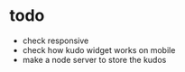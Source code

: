 # todo

* check responsive
* check how kudo widget works on mobile
* make a node server to store the kudos
